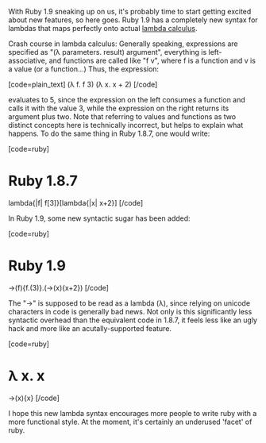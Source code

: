 With Ruby 1.9 sneaking up on us, it's probably time to start getting excited about new features, so here goes. Ruby 1.9 has a completely new syntax for lambdas that maps perfectly onto actual [lambda calculus](http://en.wikipedia.org/wiki/Lambda_calculus).

Crash course in lambda calculus: Generally speaking, expressions are specified as "(λ parameters. result) argument", everything is left-associative, and functions are called like "f v", where f is a function and v is a value (or a function…) Thus, the expression:

[code=plain_text]
(λ f. f 3) (λ x. x + 2)
[/code]

evaluates to 5, since the expression on the left consumes a function and calls it with the value 3, while the expression on the right returns its argument plus two. Note that referring to values and functions as two distinct concepts here is technically incorrect, but helps to explain what happens. To do the same thing in Ruby 1.8.7, one would write:

[code=ruby]
# Ruby 1.8.7
lambda{|f| f[3]}[lambda{|x| x+2}]
[/code]

In Ruby 1.9, some new syntactic sugar has been added:

[code=ruby]
# Ruby 1.9
->(f){f.(3)}.(->(x){x+2})
[/code]

The "->" is supposed to be read as a lambda (λ), since relying on unicode characters in code is generally bad news. Not only is this significantly less syntactic overhead than the equivalent code in 1.8.7, it feels less like an ugly hack and more like an acutally-supported feature.

[code=ruby]
# λ x. x
->(x){x}
[/code]

I hope this new lambda syntax encourages more people to write ruby with a more functional style. At the moment, it's certainly an underused 'facet' of ruby.
